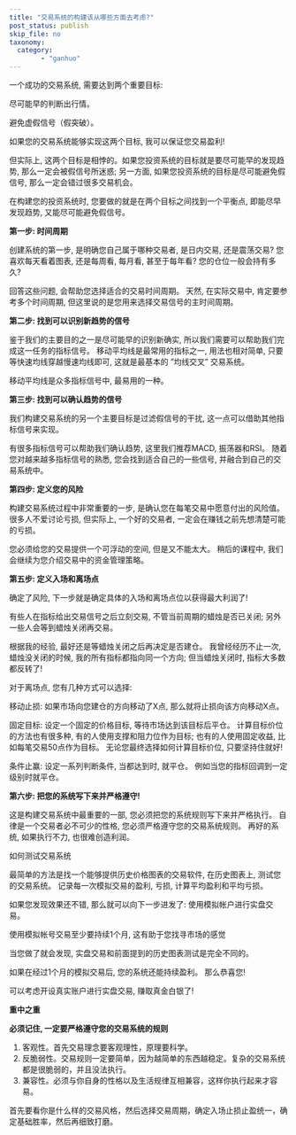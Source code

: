 ```yaml
---
title: "交易系统的构建该从哪些方面去考虑?"
post_status: publish
skip_file: no
taxonomy:
  category:
        - "ganhuo"
---
```


一个成功的交易系统, 需要达到两个重要目标:

尽可能早的判断出行情。

避免虚假信号（假突破）。

如果您的交易系统能够实现这两个目标, 我可以保证您交易盈利!

但实际上, 这两个目标是相悖的。如果您投资系统的目标就是要尽可能早的发现趋势, 那么一定会被假信号所迷惑; 另一方面, 如果您投资系统的目标是尽可能避免假信号, 那么一定会错过很多交易机会。

在构建您的投资系统时, 您要做的就是在两个目标之间找到一个平衡点, 即能尽早发现趋势, 又能尽可能避免假信号。

**第一步: 时间周期**

创建系统的第一步, 是明确您自己属于哪种交易者, 是日内交易, 还是震荡交易? 您喜欢每天看着图表, 还是每周看, 每月看, 甚至于每年看? 您的仓位一般会持有多久?

回答这些问题, 会帮助您选择适合的交易时间周期。 天然, 在实际交易中, 肯定要参考多个时间周期, 但这里说的是您用来选择交易信号的主时间周期。

**第二步: 找到可以识别新趋势的信号**

鉴于我们的主要目的之一是尽可能早的识别新确实, 所以我们需要可以帮助我们完成这一任务的指标信号。 移动平均线是最常用的指标之一, 用法也相对简单, 只要等快速均线穿越慢速均线即可, 这就是最基本的 ”均线交叉” 交易系统。

移动平均线是众多指标信号中, 最易用的一种。

**第三步: 找到可以确认趋势的信号**

我们构建交易系统的另一个主要目标是过滤假信号的干扰, 这一点可以借助其他指标信号来实现。

有很多指标信号可以帮助我们确认趋势, 这里我们推荐MACD, 振荡器和RSI。 随着您对越来越多指标信号的熟悉, 您会找到适合自己的一些信号, 并融合到自己的交易系统中。

**第四步: 定义您的风险**

构建交易系统过程中非常重要的一步, 是确认您在每笔交易中愿意付出的风险值。 很多人不爱讨论亏损, 但实际上, 一个好的交易者, 一定会在赚钱之前先想清楚可能的亏损。

您必须给您的交易提供一个可浮动的空间, 但是又不能太大。 稍后的课程中, 我们会继续为您介绍交易中的资金管理策略。

**第五步: 定义入场和离场点**

确定了风险, 下一步就是确定具体的入场和离场点位以获得最大利润了!

有些人在指标给出交易信号之后立刻交易, 不管当前周期的蜡烛是否已关闭; 另外一些人会等到蜡烛关闭再交易。

根据我的经验, 最好还是等蜡烛关闭之后再决定是否建仓。 我曾经经历不止一次, 蜡烛没关闭的时候, 我的所有指标都指向同一个方向; 但当蜡烛关闭时, 指标大多数都反转了!

对于离场点, 您有几种方式可以选择:

移动止损: 如果市场向您建仓的方向移动了X点, 那么就将止损向该方向移动X点。

固定目标: 设定一个固定的价格目标, 等待市场达到该目标后平仓。 计算目标价位的方法也有很多种, 有的人使用支撑和阻力位作为目标; 也有的人使用固定收益, 比如每笔交易50点作为目标。 无论您最终选择如何计算目标价位, 只要坚持住就好!

条件止赢: 设定一系列判断条件, 当都达到时, 就平仓。 例如当您的指标回调到一定级别时就平仓。

**第六步: 把您的系统写下来并严格遵守!**

这是构建交易系统中最重要的一部, 您必须把您的系统规则写下来并严格执行。 自律是一个交易者必不可少的性格, 您必须严格遵守您的交易系统规则。 再好的系统, 如果执行不力, 也很难创造利润。

如何测试交易系统

最简单的方法是找一个能够提供历史价格图表的交易软件, 在历史图表上, 测试您的交易系统。 记录每一次模拟交易的盈利, 亏损, 计算平均盈利和平均亏损。

如果您发现效果还不错, 那么就可以向下一步进发了: 使用模拟帐户进行实盘交易。

使用模拟帐号交易至少要持续1个月, 这有助于您找寻市场的感觉

当您做了就会发现, 实盘交易和前面提到的历史图表测试是完全不同的。

如果在经过1个月的模拟交易后, 您的系统还能持续盈利。 那么恭喜您!

可以考虑开设真实账户进行实盘交易, 赚取真金白银了!

**重中之重**

**必须记住, 一定要严格遵守您的交易系统的规则**

1. 客观性。首先交易理念要客观理性，原理要科学。
2. 反脆弱性。交易规则一定要简单，因为越简单的东西越稳定。复杂的交易系统都是很脆弱的，并且没法执行。
3. 兼容性。必须与你自身的性格以及生活规律互相兼容，这样你执行起来才容易。

首先要看你是什么样的交易风格，然后选择交易周期，确定入场止损止盈统一，确定基础胜率，然后再细致打磨。
